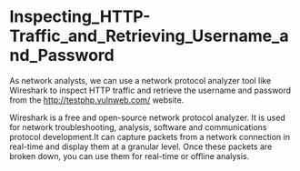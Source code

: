 # Inspecting_HTTP-Traffic_and_Retrieving_Username_and_Password

As network analysts, we can use a network protocol analyzer tool like Wireshark to inspect HTTP traffic and retrieve the username and password from the http://testphp.vulnweb.com/ website. 

Wireshark is a free and open-source network protocol analyzer. It is used for network troubleshooting, analysis, software and communications protocol development.It can capture packets from a network connection in real-time and display them at a granular level. Once these packets are broken down, you can use them for real-time or offline analysis. 
